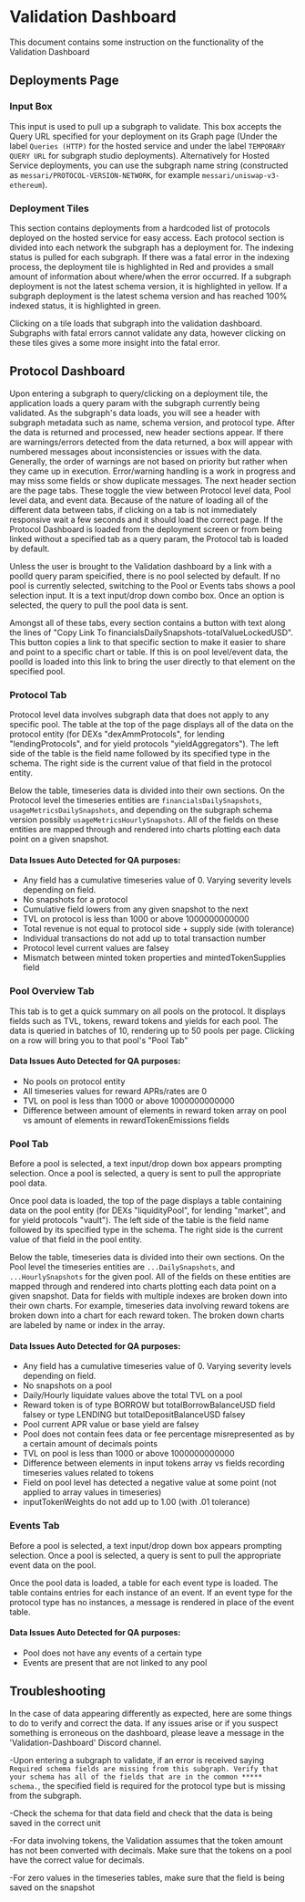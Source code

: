 # Validation Dashboard

This document contains some instruction on the functionality of the Validation Dashboard

## Deployments Page

### Input Box

This input is used to pull up a subgraph to validate. This box accepts the Query URL specified for your deployment on its Graph page (Under the label `Queries (HTTP)` for the hosted service and under the label `TEMPORARY QUERY URL` for subgraph studio deployments). Alternatively for Hosted Service deployments, you can use the subgraph name string (constructed as `messari/PROTOCOL-VERSION-NETWORK`, for example `messari/uniswap-v3-ethereum`).

### Deployment Tiles

This section contains deployments from a hardcoded list of protocols deployed on the hosted service for easy access. Each protocol section is divided into each network the subgraph has a deployment for. The indexing status is pulled for each subgraph. If there was a fatal error in the indexing process, the deployment tile is highlighted in Red and provides a small amount of information about where/when the error occurred. If a subgraph deployment is not the latest schema version, it is highlighted in yellow. If a subgraph deployment is the latest schema version and has reached 100% indexed status, it is highlighted in green.

Clicking on a tile loads that subgraph into the validation dashboard. Subgraphs with fatal errors cannot validate any data, however clicking on these tiles gives a some more insight into the fatal error.

## Protocol Dashboard

Upon entering a subgraph to query/clicking on a deployment tile, the application loads a query param with the subgraph currently being validated. As the subgraph's data loads, you will see a header with subgraph metadata such as name, schema version, and protocol type. After the data is returned and processed, new header sections appear. If there are warnings/errors detected from the data returned, a box will appear with numbered messages about inconsistencies or issues with the data. Generally, the order of warnings are not based on priority but rather when they came up in execution. Error/warning handling is a work in progress and may miss some fields or show duplicate messages. The next header section are the page tabs. These toggle the view between Protocol level data, Pool level data, and event data. Because of the nature of loading all of the different data between tabs, if clicking on a tab is not immediately responsive wait a few seconds and it should load the correct page. If the Protocol Dashboard is loaded from the deployment screen or from being linked without a specified tab as a query param, the Protocol tab is loaded by default.

Unless the user is brought to the Validation dashboard by a link with a poolId query param speicified, there is no pool selected by default. If no pool is currently selected, switching to the Pool or Events tabs shows a pool selection input. It is a text input/drop down combo box. Once an option is selected, the query to pull the pool data is sent.

Amongst all of these tabs, every section contains a button with text along the lines of "Copy Link To financialsDailySnapshots-totalValueLockedUSD". This button copies a link to that specific section to make it easier to share and point to a specific chart or table. If this is on pool level/event data, the poolId is loaded into this link to bring the user directly to that element on the specified pool.

### Protocol Tab

Protocol level data involves subgraph data that does not apply to any specific pool. The table at the top of the page displays all of the data on the protocol entity (for DEXs "dexAmmProtocols", for lending "lendingProtocols", and for yield protocols "yieldAggregators"). The left side of the table is the field name followed by its specified type in the schema. The right side is the current value of that field in the protocol entity.

Below the table, timeseries data is divided into their own sections. On the Protocol level the timeseries entities are `financialsDailySnapshots`, `usageMetricsDailySnapshots`, and depending on the subgraph schema version possibly `usageMetricsHourlySnapshots`. All of the fields on these entities are mapped through and rendered into charts plotting each data point on a given snapshot.

#### Data Issues Auto Detected for QA purposes:

- Any field has a cumulative timeseries value of 0. Varying severity levels depending on field.
- No snapshots for a protocol
- Cumulative field lowers from any given snapshot to the next
- TVL on protocol is less than 1000 or above 1000000000000
- Total revenue is not equal to protocol side + supply side (with tolerance)
- Individual transactions do not add up to total transaction number
- Protocol level current values are falsey
- Mismatch between minted token properties and mintedTokenSupplies field

### Pool Overview Tab

This tab is to get a quick summary on all pools on the protocol. It displays fields such as TVL, tokens, reward tokens and yields for each pool. The data is queried in batches of 10, rendering up to 50 pools per page. Clicking on a row will bring you to that pool's "Pool Tab"

#### Data Issues Auto Detected for QA purposes:

- No pools on protocol entity
- All timeseries values for reward APRs/rates are 0
- TVL on pool is less than 1000 or above 1000000000000
- Difference between amount of elements in reward token array on pool vs amount of elements in rewardTokenEmissions fields

### Pool Tab

Before a pool is selected, a text input/drop down box appears prompting selection. Once a pool is selected, a query is sent to pull the appropriate pool data.

Once pool data is loaded, the top of the page displays a table containing data on the pool entity (for DEXs "liquidityPool", for lending "market", and for yield protocols "vault"). The left side of the table is the field name followed by its specified type in the schema. The right side is the current value of that field in the pool entity.

Below the table, timeseries data is divided into their own sections. On the Pool level the timeseries entities are `...DailySnapshots`, and `...HourlySnapshots` for the given pool. All of the fields on these entities are mapped through and rendered into charts plotting each data point on a given snapshot. Data for fields with multiple indexes are broken down into their own charts. For example, timeseries data involving reward tokens are broken down into a chart for each reward token. The broken down charts are labeled by name or index in the array.

#### Data Issues Auto Detected for QA purposes:

- Any field has a cumulative timeseries value of 0. Varying severity levels depending on field.
- No snapshots on a pool
- Daily/Hourly liquidate values above the total TVL on a pool
- Reward token is of type BORROW but totalBorrowBalanceUSD field falsey or type LENDING but totalDepositBalanceUSD falsey
- Pool current APR value or base yield are falsey
- Pool does not contain fees data or fee percentage misrepresented as by a certain amount of decimals points
- TVL on pool is less than 1000 or above 1000000000000
- Difference between elements in input tokens array vs fields recording timeseries values related to tokens
- Field on pool level has detected a negative value at some point (not applied to array values in timeseries)
- inputTokenWeights do not add up to 1.00 (with .01 tolerance)

### Events Tab

Before a pool is selected, a text input/drop down box appears prompting selection. Once a pool is selected, a query is sent to pull the appropriate event data on the pool.

Once the pool data is loaded, a table for each event type is loaded. The table contains entries for each instance of an event. If an event type for the protocol type has no instances, a message is rendered in place of the event table.

#### Data Issues Auto Detected for QA purposes:

- Pool does not have any events of a certain type
- Events are present that are not linked to any pool

## Troubleshooting

In the case of data appearing differently as expected, here are some things to do to verify and correct the data. If any issues arise or if you suspect something is erroneous on the dashboard, please leave a message in the 'Validation-Dashboard' Discord channel.

-Upon entering a subgraph to validate, if an error is received saying `Required schema fields are missing from this subgraph. Verify that your schema has all of the fields that are in the common ***** schema.`, the specified field is required for the protocol type but is missing from the subgraph.

-Check the schema for that data field and check that the data is being saved in the correct unit

-For data involving tokens, the Validation assumes that the token amount has not been converted with decimals. Make sure that the tokens on a pool have the correct value for decimals.

-For zero values in the timeseries tables, make sure that the field is being saved on the snapshot
